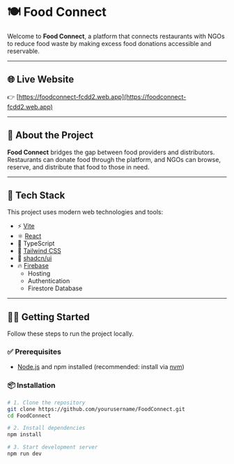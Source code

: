 # 🍽️ Food Connect

Welcome to **Food Connect**, a platform that connects restaurants with NGOs to reduce food waste by making excess food donations accessible and reservable.

---

## 🌐 Live Website

👉 [https://foodconnect-fcdd2.web.app](https://foodconnect-fcdd2.web.app)

---

## 📖 About the Project

**Food Connect** bridges the gap between food providers and distributors. Restaurants can donate food through the platform, and NGOs can browse, reserve, and distribute that food to those in need.

---

## 🚀 Tech Stack

This project uses modern web technologies and tools:

- ⚡ [Vite](https://vitejs.dev/)
- ⚛️ [React](https://reactjs.org/)
- 🧠 TypeScript
- 💅 [Tailwind CSS](https://tailwindcss.com/)
- 🎨 [shadcn/ui](https://ui.shadcn.com/)
- 🔥 [Firebase](https://firebase.google.com/)
  - Hosting
  - Authentication
  - Firestore Database

---

## 🧑‍💻 Getting Started

Follow these steps to run the project locally.

### ✅ Prerequisites

- [Node.js](https://nodejs.org/) and npm installed (recommended: install via [nvm](https://github.com/nvm-sh/nvm))

### 📦 Installation

```bash
# 1. Clone the repository
git clone https://github.com/yourusername/FoodConnect.git
cd FoodConnect

# 2. Install dependencies
npm install

# 3. Start development server
npm run dev
